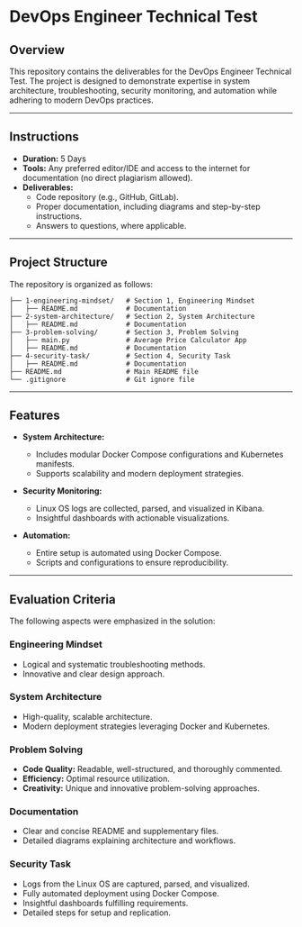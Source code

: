 # DevOps Engineer Technical Test

## **Overview**
This repository contains the deliverables for the DevOps Engineer Technical Test. The project is designed to demonstrate expertise in system architecture, troubleshooting, security monitoring, and automation while adhering to modern DevOps practices.

---

## **Instructions**
- **Duration:** 5 Days
- **Tools:** Any preferred editor/IDE and access to the internet for documentation (no direct plagiarism allowed).
- **Deliverables:** 
  - Code repository (e.g., GitHub, GitLab).
  - Proper documentation, including diagrams and step-by-step instructions.
  - Answers to questions, where applicable.

---

## **Project Structure**
The repository is organized as follows:

```
├── 1-engineering-mindset/   # Section 1, Engineering Mindset
│   ├── README.md            # Documentation
├── 2-system-architecture/   # Section 2, System Architecture
│   ├── README.md            # Documentation
├── 3-problem-solving/       # Section 3, Problem Solving
│   ├── main.py              # Average Price Calculator App
│   ├── README.md            # Documentation
├── 4-security-task/         # Section 4, Security Task
│   ├── README.md            # Documentation
├── README.md                # Main README file
└── .gitignore               # Git ignore file
```

---

## **Features**
- **System Architecture:** 
  - Includes modular Docker Compose configurations and Kubernetes manifests.
  - Supports scalability and modern deployment strategies.
  
- **Security Monitoring:**
  - Linux OS logs are collected, parsed, and visualized in Kibana.
  - Insightful dashboards with actionable visualizations.

- **Automation:**
  - Entire setup is automated using Docker Compose.
  - Scripts and configurations to ensure reproducibility.

---

## **Evaluation Criteria**
The following aspects were emphasized in the solution:

### **Engineering Mindset**
- Logical and systematic troubleshooting methods.
- Innovative and clear design approach.

### **System Architecture**
- High-quality, scalable architecture.
- Modern deployment strategies leveraging Docker and Kubernetes.

### **Problem Solving**
- **Code Quality:** Readable, well-structured, and thoroughly commented.
- **Efficiency:** Optimal resource utilization.
- **Creativity:** Unique and innovative problem-solving approaches.

### **Documentation**
- Clear and concise README and supplementary files.
- Detailed diagrams explaining architecture and workflows.

### **Security Task**
- Logs from the Linux OS are captured, parsed, and visualized.
- Fully automated deployment using Docker Compose.
- Insightful dashboards fulfilling requirements.
- Detailed steps for setup and replication.